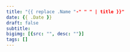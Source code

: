 ```yaml
---
title: "{{ replace .Name "-" " " | title }}"
date: {{ .Date }}
draft: false
subtitle:
bigimg: [{src: "", desc: ""}]
tags: []
---
```


<!--more-->
